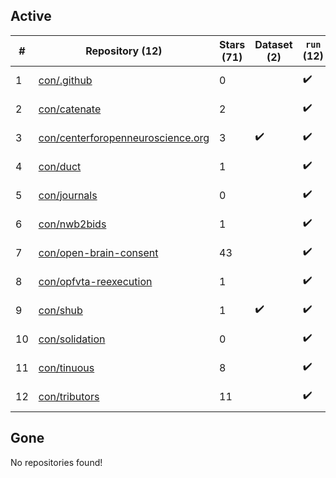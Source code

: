 ## Active
| # | Repository (12) | Stars (71) | Dataset (2) | `run` (12) | `containers-run` | Last Modified |
| --- | --- | --- | --- | --- | --- | --- |
| 1 | [con/.github](https://github.com/con/.github) | 0 |  | :heavy_check_mark: |  | 2023-09-20 00:52:18+00:00 |
| 2 | [con/catenate](https://github.com/con/catenate) | 2 |  | :heavy_check_mark: |  | 2024-02-14 13:55:55+00:00 |
| 3 | [con/centerforopenneuroscience.org](https://github.com/con/centerforopenneuroscience.org) | 3 | :heavy_check_mark: | :heavy_check_mark: |  | 2024-06-07 17:07:01+00:00 |
| 4 | [con/duct](https://github.com/con/duct) | 1 |  | :heavy_check_mark: |  | 2024-06-10 00:11:43+00:00 |
| 5 | [con/journals](https://github.com/con/journals) | 0 |  | :heavy_check_mark: |  | 2024-05-03 21:05:38+00:00 |
| 6 | [con/nwb2bids](https://github.com/con/nwb2bids) | 1 |  | :heavy_check_mark: |  | 2024-05-22 01:26:31+00:00 |
| 7 | [con/open-brain-consent](https://github.com/con/open-brain-consent) | 43 |  | :heavy_check_mark: |  | 2023-03-14 01:51:26+00:00 |
| 8 | [con/opfvta-reexecution](https://github.com/con/opfvta-reexecution) | 1 |  | :heavy_check_mark: |  | 2024-06-11 16:31:21+00:00 |
| 9 | [con/shub](https://github.com/con/shub) | 1 | :heavy_check_mark: | :heavy_check_mark: |  | 2023-10-19 16:30:00+00:00 |
| 10 | [con/solidation](https://github.com/con/solidation) | 0 |  | :heavy_check_mark: |  | 2024-02-26 16:29:36+00:00 |
| 11 | [con/tinuous](https://github.com/con/tinuous) | 8 |  | :heavy_check_mark: |  | 2024-06-12 13:59:44+00:00 |
| 12 | [con/tributors](https://github.com/con/tributors) | 11 |  | :heavy_check_mark: |  | 2024-05-24 12:35:37+00:00 |

## Gone
No repositories found!
